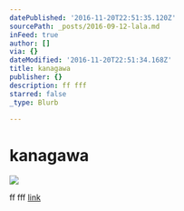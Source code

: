 ```yaml
---
datePublished: '2016-11-20T22:51:35.120Z'
sourcePath: _posts/2016-09-12-lala.md
inFeed: true
author: []
via: {}
dateModified: '2016-11-20T22:51:34.168Z'
title: kanagawa
publisher: {}
description: ff fff
starred: false
_type: Blurb

---
```

# kanagawa
![](https://the-grid-user-content.s3-us-west-2.amazonaws.com/a1bba9c5-0e15-46bd-820e-3cbe6592bbdf.jpg)

ff fff
[link][0]

[0]: https://meemoo.org/
